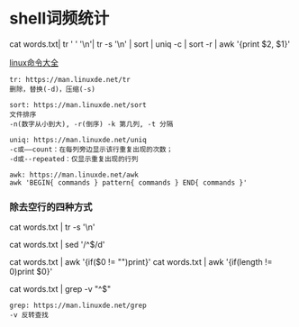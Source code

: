 # shell词频统计

cat words.txt| tr ' ' '\n'| tr -s '\n' | sort | uniq -c | sort -r | awk '{print $2, $1}'

[linux命令大全](https://man.linuxde.net/)

```
tr: https://man.linuxde.net/tr
删除，替换(-d)，压缩(-s)

sort: https://man.linuxde.net/sort
文件排序
-n(数字从小到大), -r(倒序) -k 第几列, -t 分隔

uniq: https://man.linuxde.net/uniq
-c或——count：在每列旁边显示该行重复出现的次数；
-d或--repeated：仅显示重复出现的行列

awk: https://man.linuxde.net/awk
awk 'BEGIN{ commands } pattern{ commands } END{ commands }'
```

### 除去空行的四种方式
cat words.txt | tr -s '\n'

cat words.txt | sed '/^$/d'

cat words.txt | awk '{if($0 != "")print}'
cat words.txt | awk '{if(length != 0)print $0}'

cat words.txt | grep -v "^$"

```
grep: https://man.linuxde.net/grep
-v 反转查找
```